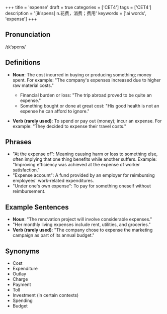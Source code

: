 +++
title = 'expense'
draft = true
categories = ['CET4']
tags = ['CET4']
description = '[ikˈspens] n.花费，消费；费用'
keywords = ['ai words', 'expense']
+++

## Pronunciation
/ɪkˈspens/

## Definitions
- **Noun**: The cost incurred in buying or producing something; money spent. For example: "The company's expenses increased due to higher raw material costs."
  - Financial burden or loss: "The trip abroad proved to be quite an expense."
  - Something bought or done at great cost: "His good health is not an expense he can afford to ignore."
  
- **Verb (rarely used)**: To spend or pay out (money); incur an expense. For example: "They decided to expense their travel costs."

## Phrases
- "At the expense of": Meaning causing harm or loss to something else, often implying that one thing benefits while another suffers. Example: "Improving efficiency was achieved at the expense of worker satisfaction."
- "Expense account": A fund provided by an employer for reimbursing employees' work-related expenditures.
- "Under one's own expense": To pay for something oneself without reimbursement.

## Example Sentences
- **Noun**: "The renovation project will involve considerable expenses."
- "Her monthly living expenses include rent, utilities, and groceries."
- **Verb (rarely used)**: "The company chose to expense the marketing campaign as part of its annual budget."

## Synonyms
- Cost
- Expenditure
- Outlay
- Charge
- Payment
- Toll
- Investment (in certain contexts)
- Spending
- Budget
